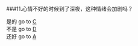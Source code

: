 ###11.心情不好的时候到了深夜，这种情绪会加剧吗？

是的 go to [C](../C/Answer-C.md)    
不是 go to [D](../D/Answer-D.md)  
还好 go to [A](../A/Answer-A.md) 